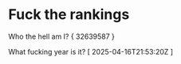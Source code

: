 # Fuck the rankings

Who the hell am I?
{ 32639587 }

What fucking year is it?
[ 2025-04-16T21:53:20Z ]
